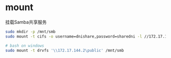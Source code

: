 # mount

挂载Samba共享服务

``` bash
sudo mkdir -p /mnt/smb
sudo mount -t cifs -o username=dnishare,password=sharedni -l //172.17.144.2/public /mnt/smb

# bash on windows
sudo mount -t drvfs '\\172.17.144.2\public' /mnt/smb
```

